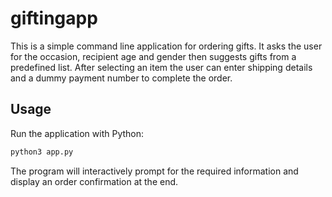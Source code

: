 # giftingapp

This is a simple command line application for ordering gifts. It asks the user for the occasion, recipient age and gender then suggests gifts from a predefined list. After selecting an item the user can enter shipping details and a dummy payment number to complete the order.

## Usage

Run the application with Python:

```bash
python3 app.py
```

The program will interactively prompt for the required information and display an order confirmation at the end.
